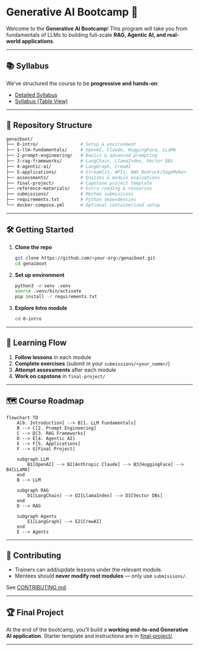 # Generative AI Bootcamp 🚀

Welcome to the **Generative AI Bootcamp**!
This program will take you from fundamentals of LLMs to building full-scale **RAG, Agentic AI, and real-world applications**.

---

## 📚 Syllabus

We’ve structured the course to be **progressive and hands-on**:

* [Detailed Syllabus](./syllabus.MD)
* [Syllabus (Table View)](./syllabus-table.MD)

---

## 📂 Repository Structure

```bash
genaiboot/
├── 0-intro/                # Setup & environment
├── 1-llm-fundamentals/     # OpenAI, Claude, HuggingFace, LLaMA
├── 2-prompt-engineering/   # Basics & advanced prompting
├── 3-rag-frameworks/       # LangChain, LlamaIndex, Vector DBs
├── 4-agentic-ai/           # LangGraph, CrewAI
├── 5-applications/         # Streamlit, APIs, AWS Bedrock/SageMaker
├── assessments/            # Quizzes & module evaluations
├── final-project/          # Capstone project template
├── reference-materials/    # Extra reading & resources
├── submissions/            # Mentee submissions
├── requirements.txt        # Python dependencies
└── docker-compose.yml      # Optional containerized setup
```

---

## 🛠️ Getting Started

1. **Clone the repo**

   ```bash
   git clone https://github.com/<your-org>/genaiboot.git
   cd genaiboot
   ```

2. **Set up environment**

   ```bash
   python3 -m venv .venv
   source .venv/bin/activate
   pip install -r requirements.txt
   ```

3. **Explore Intro module**

   ```bash
   cd 0-intro
   ```

---

## 🎯 Learning Flow

1. **Follow lessons** in each module
2. **Complete exercises** (submit in your `submissions/<your_name>/`)
3. **Attempt assessments** after each module
4. **Work on capstone** in `final-project/`

---

## 🗺️ Course Roadmap

```mermaid
flowchart TD
    A[0. Introduction] --> B[1. LLM Fundamentals]
    B --> C[2. Prompt Engineering]
    C --> D[3. RAG Frameworks]
    D --> E[4. Agentic AI]
    E --> F[5. Applications]
    F --> G[Final Project]
    
    subgraph LLM
        B1[OpenAI] --> B2[Anthropic Claude] --> B3[HuggingFace] --> B4[LLaMA]
    end
    B --> LLM
    
    subgraph RAG
        D1[LangChain] --> D2[LlamaIndex] --> D3[Vector DBs]
    end
    D --> RAG
    
    subgraph Agents
        E1[LangGraph] --> E2[CrewAI]
    end
    E --> Agents
```

---

## 🤝 Contributing

* Trainers can add/update lessons under the relevant module.
* Mentees should **never modify root modules** — only use `submissions/`.

See [CONTRIBUTING.md](./CONTRIBUTING.md).

---

## 🏆 Final Project

At the end of the bootcamp, you’ll build a **working end-to-end Generative AI application**.
Starter template and instructions are in [final-project/](./final-project/).

---